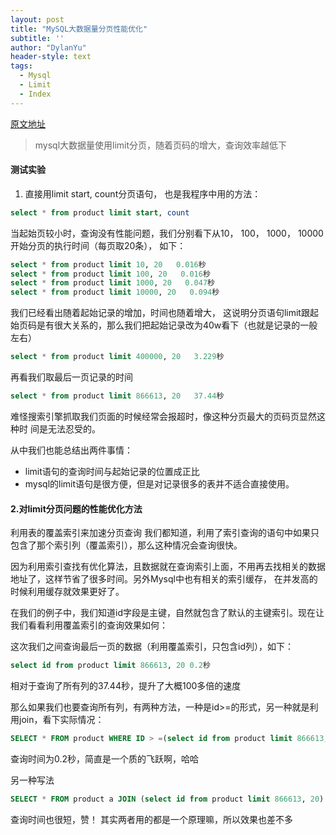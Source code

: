 ```yaml
---
layout: post
title: "MySQL大数据量分页性能优化"
subtitle: ''
author: "DylanYu"
header-style: text
tags:
  - Mysql
  - Limit
  - Index
---
```


<a href="https://www.cnblogs.com/lpfuture/p/5772055.html" target="_blank">原文地址</a>

> mysql大数据量使用limit分页，随着页码的增大，查询效率越低下

#### 测试实验
1. 直接用limit start, count分页语句， 也是我程序中用的方法：

```sql
select * from product limit start, count
```

当起始页较小时，查询没有性能问题，我们分别看下从10， 100， 1000， 10000开始分页的执行时间（每页取20条）， 如下：

```sql
select * from product limit 10, 20   0.016秒
select * from product limit 100, 20   0.016秒
select * from product limit 1000, 20   0.047秒
select * from product limit 10000, 20   0.094秒
```

我们已经看出随着起始记录的增加，时间也随着增大， 这说明分页语句limit跟起始页码是有很大关系的，那么我们把起始记录改为40w看下（也就是记录的一般左右）

```sql
select * from product limit 400000, 20   3.229秒
```

再看我们取最后一页记录的时间

```sql
select * from product limit 866613, 20   37.44秒
```

难怪搜索引擎抓取我们页面的时候经常会报超时，像这种分页最大的页码页显然这种时
间是无法忍受的。

从中我们也能总结出两件事情：
- limit语句的查询时间与起始记录的位置成正比
- mysql的limit语句是很方便，但是对记录很多的表并不适合直接使用。

#### 2.对limit分页问题的性能优化方法

利用表的覆盖索引来加速分页查询
我们都知道，利用了索引查询的语句中如果只包含了那个索引列（覆盖索引），那么这种情况会查询很快。

因为利用索引查找有优化算法，且数据就在查询索引上面，不用再去找相关的数据地址了，这样节省了很多时间。另外Mysql中也有相关的索引缓存，
在并发高的时候利用缓存就效果更好了。

在我们的例子中，我们知道id字段是主键，自然就包含了默认的主键索引。现在让我们看看利用覆盖索引的查询效果如何：

这次我们之间查询最后一页的数据（利用覆盖索引，只包含id列），如下：

```sql
select id from product limit 866613, 20 0.2秒
```

相对于查询了所有列的37.44秒，提升了大概100多倍的速度

那么如果我们也要查询所有列，有两种方法，一种是id>=的形式，另一种就是利用join，看下实际情况：

```sql
SELECT * FROM product WHERE ID > =(select id from product limit 866613, 1) limit 20
```

查询时间为0.2秒，简直是一个质的飞跃啊，哈哈

另一种写法

```sql
SELECT * FROM product a JOIN (select id from product limit 866613, 20) b ON a.ID = b.id
```

查询时间也很短，赞！
其实两者用的都是一个原理嘛，所以效果也差不多
